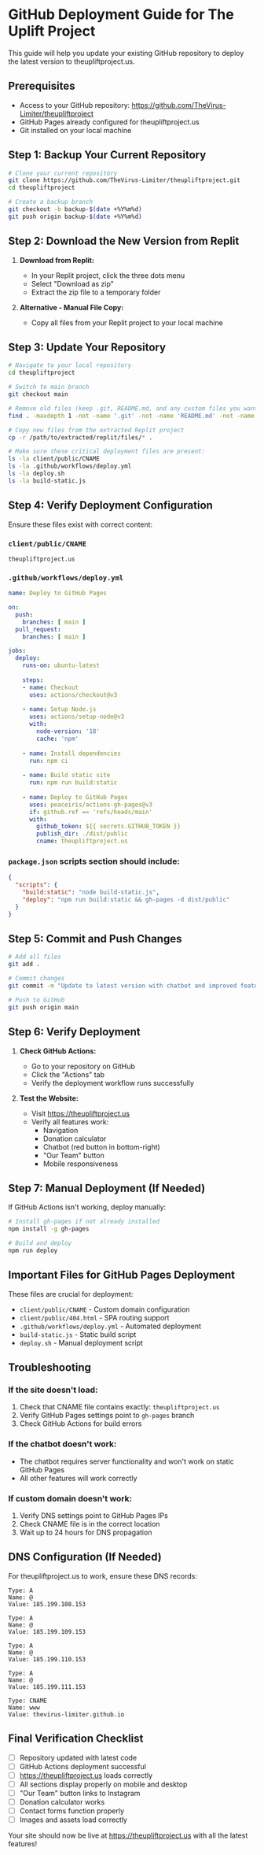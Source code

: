 # GitHub Deployment Guide for The Uplift Project

This guide will help you update your existing GitHub repository to deploy the latest version to theupliftproject.us.

## Prerequisites

- Access to your GitHub repository: https://github.com/TheVirus-Limiter/theupliftproject
- GitHub Pages already configured for theupliftproject.us
- Git installed on your local machine

## Step 1: Backup Your Current Repository

```bash
# Clone your current repository
git clone https://github.com/TheVirus-Limiter/theupliftproject.git
cd theupliftproject

# Create a backup branch
git checkout -b backup-$(date +%Y%m%d)
git push origin backup-$(date +%Y%m%d)
```

## Step 2: Download the New Version from Replit

1. **Download from Replit:**
   - In your Replit project, click the three dots menu
   - Select "Download as zip"
   - Extract the zip file to a temporary folder

2. **Alternative - Manual File Copy:**
   - Copy all files from your Replit project to your local machine

## Step 3: Update Your Repository

```bash
# Navigate to your local repository
cd theupliftproject

# Switch to main branch
git checkout main

# Remove old files (keep .git, README.md, and any custom files you want to preserve)
find . -maxdepth 1 -not -name '.git' -not -name 'README.md' -not -name '.gitignore' -delete

# Copy new files from the extracted Replit project
cp -r /path/to/extracted/replit/files/* .

# Make sure these critical deployment files are present:
ls -la client/public/CNAME
ls -la .github/workflows/deploy.yml
ls -la deploy.sh
ls -la build-static.js
```

## Step 4: Verify Deployment Configuration

Ensure these files exist with correct content:

### `client/public/CNAME`
```
theupliftproject.us
```

### `.github/workflows/deploy.yml`
```yaml
name: Deploy to GitHub Pages

on:
  push:
    branches: [ main ]
  pull_request:
    branches: [ main ]

jobs:
  deploy:
    runs-on: ubuntu-latest
    
    steps:
    - name: Checkout
      uses: actions/checkout@v3
      
    - name: Setup Node.js
      uses: actions/setup-node@v3
      with:
        node-version: '18'
        cache: 'npm'
        
    - name: Install dependencies
      run: npm ci
      
    - name: Build static site
      run: npm run build:static
      
    - name: Deploy to GitHub Pages
      uses: peaceiris/actions-gh-pages@v3
      if: github.ref == 'refs/heads/main'
      with:
        github_token: ${{ secrets.GITHUB_TOKEN }}
        publish_dir: ./dist/public
        cname: theupliftproject.us
```

### `package.json` scripts section should include:
```json
{
  "scripts": {
    "build:static": "node build-static.js",
    "deploy": "npm run build:static && gh-pages -d dist/public"
  }
}
```

## Step 5: Commit and Push Changes

```bash
# Add all files
git add .

# Commit changes
git commit -m "Update to latest version with chatbot and improved features"

# Push to GitHub
git push origin main
```

## Step 6: Verify Deployment

1. **Check GitHub Actions:**
   - Go to your repository on GitHub
   - Click the "Actions" tab
   - Verify the deployment workflow runs successfully

2. **Test the Website:**
   - Visit https://theupliftproject.us
   - Verify all features work:
     - Navigation
     - Donation calculator
     - Chatbot (red button in bottom-right)
     - "Our Team" button
     - Mobile responsiveness

## Step 7: Manual Deployment (If Needed)

If GitHub Actions isn't working, deploy manually:

```bash
# Install gh-pages if not already installed
npm install -g gh-pages

# Build and deploy
npm run deploy
```

## Important Files for GitHub Pages Deployment

These files are crucial for deployment:

- `client/public/CNAME` - Custom domain configuration
- `client/public/404.html` - SPA routing support
- `.github/workflows/deploy.yml` - Automated deployment
- `build-static.js` - Static build script
- `deploy.sh` - Manual deployment script

## Troubleshooting

### If the site doesn't load:
1. Check that CNAME file contains exactly: `theupliftproject.us`
2. Verify GitHub Pages settings point to `gh-pages` branch
3. Check GitHub Actions for build errors

### If the chatbot doesn't work:
- The chatbot requires server functionality and won't work on static GitHub Pages
- All other features will work correctly

### If custom domain doesn't work:
1. Verify DNS settings point to GitHub Pages IPs
2. Check CNAME file is in the correct location
3. Wait up to 24 hours for DNS propagation

## DNS Configuration (If Needed)

For theupliftproject.us to work, ensure these DNS records:

```
Type: A
Name: @
Value: 185.199.108.153

Type: A  
Name: @
Value: 185.199.109.153

Type: A
Name: @
Value: 185.199.110.153

Type: A
Name: @
Value: 185.199.111.153

Type: CNAME
Name: www
Value: thevirus-limiter.github.io
```

## Final Verification Checklist

- [ ] Repository updated with latest code
- [ ] GitHub Actions deployment successful
- [ ] https://theupliftproject.us loads correctly
- [ ] All sections display properly on mobile and desktop
- [ ] "Our Team" button links to Instagram
- [ ] Donation calculator works
- [ ] Contact forms function properly
- [ ] Images and assets load correctly

Your site should now be live at https://theupliftproject.us with all the latest features!